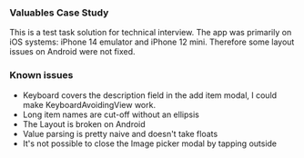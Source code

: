 ### Valuables Case Study

This is a test task solution for technical interview. The app was primarily on iOS systems: iPhone 14 emulator and iPhone 12 mini. Therefore some layout issues on Android were not fixed.

### Known issues

- Keyboard covers the description field in the add item modal, I could make KeyboardAvoidingView work.
- Long item names are cut-off without an ellipsis
- The Layout is broken on Android
- Value parsing is pretty naive and doesn't take floats
- It's not possible to close the Image picker modal by tapping outside
